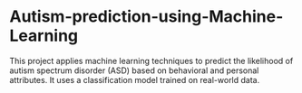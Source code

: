 # Autism-prediction-using-Machine-Learning
This project applies machine learning techniques to predict the likelihood of autism spectrum disorder (ASD) based on behavioral and personal attributes. It uses a classification model trained on real-world data.
